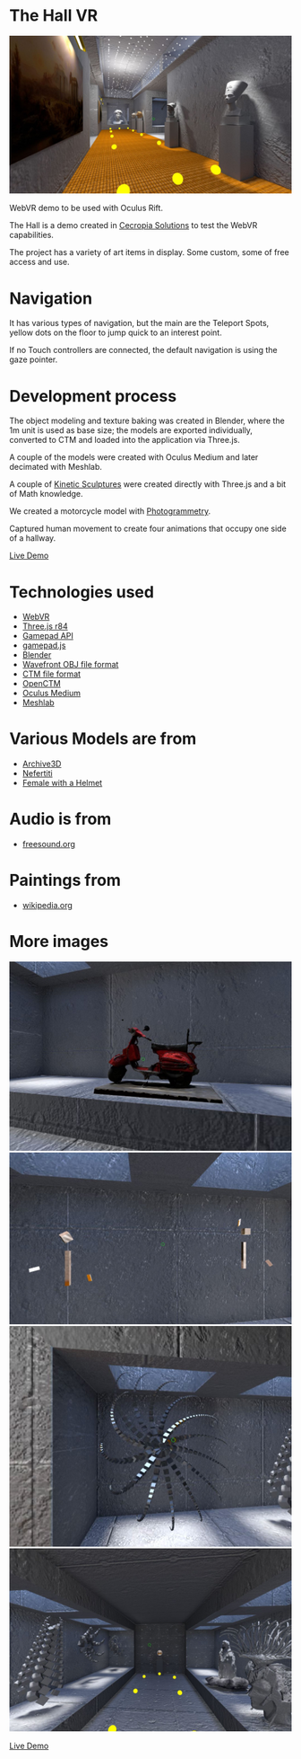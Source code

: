 # The Hall VR


![hallvr1](/screenshots/thehall1.jpg)

WebVR demo to be used with Oculus Rift.

The Hall is a demo created in [Cecropia Solutions](http://www.cecropiasolutions.com/) to test the WebVR capabilities.

The project has a variety of art items in display. Some custom, some of free access and use.

# Navigation

It has various types of navigation, but the main are the Teleport Spots, yellow dots on the floor to jump quick to an interest point.

If no Touch controllers are connected, the default navigation is using the gaze pointer.

# Development process

The object modeling and texture baking was created in Blender, where the 1m unit is used as base size; the models are exported individually, converted to CTM and loaded into the application via Three.js.

A couple of the models were created with Oculus Medium and later decimated with Meshlab.

A couple of [Kinetic Sculptures](https://en.wikipedia.org/wiki/Kinetic_art) were created directly with Three.js and a bit of Math knowledge.

We created a motorcycle model with [Photogrammetry](https://en.wikipedia.org/wiki/Photogrammetry).

Captured human movement to create four animations that occupy one side of a hallway.


[Live Demo](https://cecropia.github.io/thehallvr/)



# Technologies used

- [WebVR](https://webvr.info/)
- [Three.js r84](https://threejs.org/)
- [Gamepad API](https://developer.mozilla.org/en-US/docs/Web/API/Gamepad_API/Using_the_Gamepad_API)
- [gamepad.js](https://github.com/Absulit/gamepad.js)
- [Blender](https://www.blender.org/)
- [Wavefront OBJ file format](https://en.wikipedia.org/wiki/Wavefront_.obj_file)
- [CTM file format](https://en.wikipedia.org/wiki/OpenCTM)
- [OpenCTM](http://openctm.sourceforge.net/)
- [Oculus Medium](https://www.oculus.com/medium/)
- [Meshlab](http://www.meshlab.net/)

# Various Models are from

- [Archive3D](http://archive3d.net/)
- [Nefertiti](http://nefertitihack.alloversky.com/)
- [Female with a Helmet](https://sketchfab.com/models/c80c8fd27ebf4762a781ac298667fa48)

# Audio is from

- [freesound.org](https://www.freesound.org/)

# Paintings from

- [wikipedia.org](https://www.wikipedia.org/)

# More images

![hallvr2](/screenshots/thehall2.jpg)
![hallvr3](/screenshots/thehall3.jpg)
![hallvr4](/screenshots/thehall4.jpg)
![hallvr5](/screenshots/thehall5.jpg)

[Live Demo](https://cecropia.github.io/thehallvr/)

